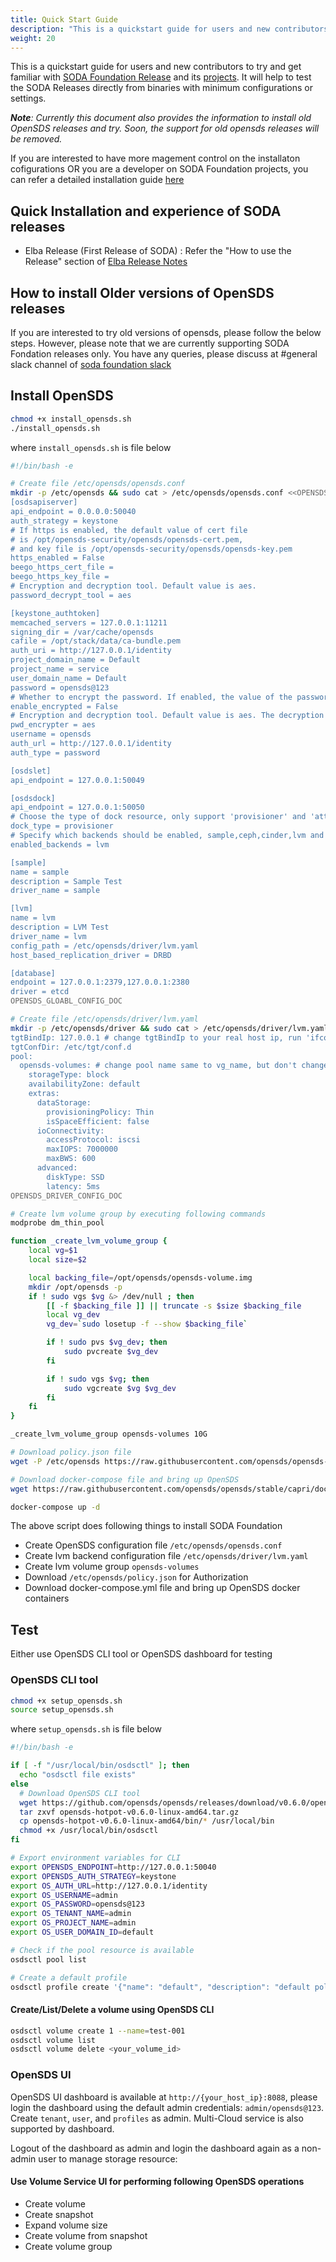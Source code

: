 ```yaml
---
title: Quick Start Guide
description: "This is a quickstart guide for users and new contributors to get familiar with SODA Foundation by installing a simple containerized local cluster. It also gives the install steps for old OpenSDS releases currently"
weight: 20
---
```


This is a quickstart guide for users and new contributors to try and get familiar with [SODA Foundation Release](https://github.com/sodafoundation/releases) and its [projects](https://github.com/sodafoundation). It will help to test the SODA Releases directly from binaries with minimum configurations or settings.

***Note**: *Currently this document also provides the information to install old OpenSDS releases and try. Soon, the support for old opensds releases will be removed.**

If you are interested to have more magement control on the installaton cofigurations OR you are a developer on SODA Foundation projects, you can refer a detailed installation guide [here](/soda-gettingstarted/installation)

## Quick Installation and experience of SODA releases
 - Elba Release (First Release of SODA) : Refer the "How to use the Release" section of [Elba Release Notes](https://github.com/sodafoundation/releases/releases/tag/v0.20.0)
 

## How to install Older versions of OpenSDS releases
If you are interested to try old versions of opensds, please follow the below steps. However, please note that we are currently supporting SODA Fondation releases only. You have any queries, please discuss at #general slack channel of [soda foundation slack](https://sodafoundation.io/slack)

## Install OpenSDS  

```bash
chmod +x install_opensds.sh
./install_opensds.sh
```
where `install_opensds.sh` is  file below
```bash
#!/bin/bash -e

# Create file /etc/opensds/opensds.conf
mkdir -p /etc/opensds && sudo cat > /etc/opensds/opensds.conf <<OPENSDS_GLOABL_CONFIG_DOC
[osdsapiserver]
api_endpoint = 0.0.0.0:50040
auth_strategy = keystone
# If https is enabled, the default value of cert file
# is /opt/opensds-security/opensds/opensds-cert.pem,
# and key file is /opt/opensds-security/opensds/opensds-key.pem
https_enabled = False
beego_https_cert_file =
beego_https_key_file =
# Encryption and decryption tool. Default value is aes.
password_decrypt_tool = aes

[keystone_authtoken]
memcached_servers = 127.0.0.1:11211
signing_dir = /var/cache/opensds
cafile = /opt/stack/data/ca-bundle.pem
auth_uri = http://127.0.0.1/identity
project_domain_name = Default
project_name = service
user_domain_name = Default
password = opensds@123
# Whether to encrypt the password. If enabled, the value of the password must be ciphertext.
enable_encrypted = False
# Encryption and decryption tool. Default value is aes. The decryption tool can only decrypt the corresponding ciphertext.
pwd_encrypter = aes
username = opensds
auth_url = http://127.0.0.1/identity
auth_type = password

[osdslet]
api_endpoint = 127.0.0.1:50049

[osdsdock]
api_endpoint = 127.0.0.1:50050
# Choose the type of dock resource, only support 'provisioner' and 'attacher'.
dock_type = provisioner
# Specify which backends should be enabled, sample,ceph,cinder,lvm and so on.
enabled_backends = lvm

[sample]
name = sample
description = Sample Test
driver_name = sample

[lvm]
name = lvm
description = LVM Test
driver_name = lvm
config_path = /etc/opensds/driver/lvm.yaml
host_based_replication_driver = DRBD

[database]
endpoint = 127.0.0.1:2379,127.0.0.1:2380
driver = etcd
OPENSDS_GLOABL_CONFIG_DOC

# Create file /etc/opensds/driver/lvm.yaml
mkdir -p /etc/opensds/driver && sudo cat > /etc/opensds/driver/lvm.yaml <<OPENSDS_DRIVER_CONFIG_DOC
tgtBindIp: 127.0.0.1 # change tgtBindIp to your real host ip, run 'ifconfig' to check
tgtConfDir: /etc/tgt/conf.d
pool:
  opensds-volumes: # change pool name same to vg_name, but don't change it if you choose ceph backend
    storageType: block
    availabilityZone: default
    extras:
      dataStorage:
        provisioningPolicy: Thin
        isSpaceEfficient: false
      ioConnectivity:
        accessProtocol: iscsi
        maxIOPS: 7000000
        maxBWS: 600
      advanced:
        diskType: SSD
        latency: 5ms
OPENSDS_DRIVER_CONFIG_DOC

# Create lvm volume group by executing following commands
modprobe dm_thin_pool

function _create_lvm_volume_group {
    local vg=$1
    local size=$2

    local backing_file=/opt/opensds/opensds-volume.img
    mkdir /opt/opensds -p
    if ! sudo vgs $vg &> /dev/null ; then
        [[ -f $backing_file ]] || truncate -s $size $backing_file
        local vg_dev
        vg_dev=`sudo losetup -f --show $backing_file`

        if ! sudo pvs $vg_dev; then
            sudo pvcreate $vg_dev
        fi

        if ! sudo vgs $vg; then
            sudo vgcreate $vg $vg_dev
        fi
    fi
}

_create_lvm_volume_group opensds-volumes 10G

# Download policy.json file
wget -P /etc/opensds https://raw.githubusercontent.com/opensds/opensds-installer/stable/capri/conf/policy.json

# Download docker-compose file and bring up OpenSDS
wget https://raw.githubusercontent.com/opensds/opensds/stable/capri/docker-compose.yml

docker-compose up -d

```

The above script does following things to install SODA Foundation  

- Create OpenSDS configuration file `/etc/opensds/opensds.conf`  
- Create lvm backend configuration file `/etc/opensds/driver/lvm.yaml`  
- Create lvm volume group `opensds-volumes`  
- Download `/etc/opensds/policy.json` for Authorization  
- Download docker-compose.yml file and bring up OpenSDS docker containers  

## Test  

Either use OpenSDS CLI tool or OpenSDS dashboard for testing

### OpenSDS CLI tool

```bash
chmod +x setup_opensds.sh
source setup_opensds.sh
```
where `setup_opensds.sh` is file below
```bash
#!/bin/bash -e

if [ -f "/usr/local/bin/osdsctl" ]; then
  echo "osdsctl file exists"
else
  # Download OpenSDS CLI tool
  wget https://github.com/opensds/opensds/releases/download/v0.6.0/opensds-hotpot-v0.6.0-linux-amd64.tar.gz
  tar zxvf opensds-hotpot-v0.6.0-linux-amd64.tar.gz
  cp opensds-hotpot-v0.6.0-linux-amd64/bin/* /usr/local/bin
  chmod +x /usr/local/bin/osdsctl
fi

# Export environment variables for CLI
export OPENSDS_ENDPOINT=http://127.0.0.1:50040
export OPENSDS_AUTH_STRATEGY=keystone
export OS_AUTH_URL=http://127.0.0.1/identity
export OS_USERNAME=admin
export OS_PASSWORD=opensds@123
export OS_TENANT_NAME=admin
export OS_PROJECT_NAME=admin
export OS_USER_DOMAIN_ID=default

# Check if the pool resource is available
osdsctl pool list

# Create a default profile
osdsctl profile create '{"name": "default", "description": "default policy", "storageType": "block"}'
```

#### Create/List/Delete a volume using OpenSDS CLI
```bash
osdsctl volume create 1 --name=test-001
osdsctl volume list
osdsctl volume delete <your_volume_id>
```

### OpenSDS UI  

OpenSDS UI dashboard is available at `http://{your_host_ip}:8088`, please login the dashboard using the default admin credentials: `admin/opensds@123`. Create `tenant`, `user`, and `profiles` as admin. Multi-Cloud service is also supported by dashboard.

Logout of the dashboard as admin and login the dashboard again as a non-admin user to manage storage resource:

#### Use Volume Service UI for performing following OpenSDS operations
* Create volume
* Create snapshot
* Expand volume size
* Create volume from snapshot
* Create volume group
